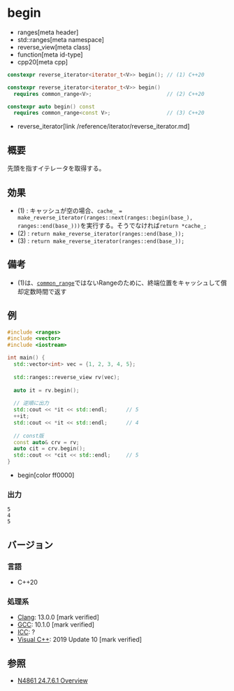 # begin
* ranges[meta header]
* std::ranges[meta namespace]
* reverse_view[meta class]
* function[meta id-type]
* cpp20[meta cpp]

```cpp
constexpr reverse_iterator<iterator_t<V>> begin(); // (1) C++20

constexpr reverse_iterator<iterator_t<V>> begin()
  requires common_range<V>;                        // (2) C++20

constexpr auto begin() const
  requires common_range<const V>;                  // (3) C++20
```
* reverse_iterator[link /reference/iterator/reverse_iterator.md]

## 概要

先頭を指すイテレータを取得する。

## 効果

- (1) : キャッシュが空の場合、`cache_ = make_reverse_iterator(ranges::next(ranges::begin(base_), ranges::end(base_)))`を実行する。そうでなければ`return *cache_;`
- (2) : `return make_reverse_iterator(ranges::end(base_));`
- (3) : `return make_reverse_iterator(ranges::end(base_));`

## 備考

- (1)は、[`common_range`](../common_range.md)ではないRangeのために、終端位置をキャッシュして償却定数時間で返す

## 例
```cpp example
#include <ranges>
#include <vector>
#include <iostream>

int main() {
  std::vector<int> vec = {1, 2, 3, 4, 5};
  
  std::ranges::reverse_view rv(vec);
  
  auto it = rv.begin();
  
  // 逆順に出力
  std::cout << *it << std::endl;      // 5
  ++it;
  std::cout << *it << std::endl;      // 4
  
  // const版
  const auto& crv = rv;
  auto cit = crv.begin();
  std::cout << *cit << std::endl;     // 5
}
```
* begin[color ff0000]

### 出力
```
5
4
5
```

## バージョン
### 言語
- C++20

### 処理系
- [Clang](/implementation.md#clang): 13.0.0 [mark verified]
- [GCC](/implementation.md#gcc): 10.1.0 [mark verified]
- [ICC](/implementation.md#icc): ?
- [Visual C++](/implementation.md#visual_cpp): 2019 Update 10 [mark verified]

## 参照
- [N4861 24.7.6.1 Overview](https://timsong-cpp.github.io/cppwp/n4861/range.reverse.view)
